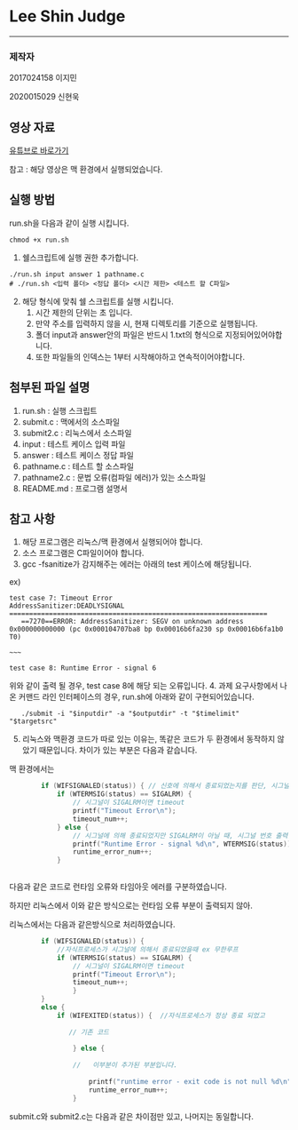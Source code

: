 # Lee Shin Judge

---

### 제작자
2017024158 이지민

2020015029 신현욱

## 영상 자료
[유튜브로 바로가기](https://youtu.be/qxhcJ1EloCw)

참고 : 해당 영상은 맥 환경에서 실행되었습니다.

## 실행 방법

run.sh을 다음과 같이 실행 시킵니다.


``` shell
chmod +x run.sh
```

1. 쉘스크립트에 실행 권한 추가합니다.


``` shell
./run.sh input answer 1 pathname.c
# ./run.sh <입력 폴더> <정답 폴더> <시간 제한> <테스트 할 C파일>
```

2. 해당 형식에 맞춰 쉘 스크립트를 실행 시킵니다.
   1. 시간 제한의 단위는 초 입니다.
   2. 만약 주소를 입력하지 않을 시, 현재 디렉토리를 기준으로 실행됩니다.
   3. 폴더 input과 answer안의 파일은 반드시 1.txt의 형식으로 지정되어있어야합니다.
   4. 또한 파일들의 인덱스는 1부터 시작해야하고 연속적이어야합니다.

## 첨부된 파일 설명
1. run.sh : 실행 스크립트
2. submit.c : 맥에서의 소스파일
3. submit2.c : 리눅스에서 소스파일
4. input : 테스트 케이스 입력 파일
5. answer : 테스트 케이스 정답 파일
6. pathname.c : 테스트 할 소스파일
7. pathname2.c : 문법 오류(컴파일 에러)가 있는 소스파일
8. README.md : 프로그램 설명서


## 참고 사항
1. 해당 프로그램은 리눅스/맥 환경에서 실행되어야 합니다.
2. 소스 프로그램은 C파일이어야 합니다.
3. gcc -fsanitize가 감지해주는 에러는 아래의 test 케이스에 해당됩니다.


ex)
```
test case 7: Timeout Error
AddressSanitizer:DEADLYSIGNAL
=================================================================
   ==7270==ERROR: AddressSanitizer: SEGV on unknown address 0x000000000000 (pc 0x000104707ba8 bp 0x00016b6fa230 sp 0x00016b6fa1b0 T0)

~~~

test case 8: Runtime Error - signal 6
```
위와 같이 출력 될 경우, test case 8에 해당 되는 오류입니다.
4. 과제 요구사항에서 나온 커맨드 라인 인터페이스의 경우, run.sh에 아래와 같이 구현되어있습니다.
``` shell
   ./submit -i "$inputdir" -a "$outputdir" -t "$timelimit" "$targetsrc"
```
5. 리눅스와 맥환경 코드가 따로 있는 이유는, 똑같은 코드가 두 환경에서 동작하지 않았기 때문입니다. 차이가 있는 부분은 다음과 같습니다.

맥 환경에서는
``` c
        if (WIFSIGNALED(status)) { // 신호에 의해서 종료되었는지를 판단, 시그널에 의해 종료되었을 때 참
            if (WTERMSIG(status) == SIGALRM) {
                // 시그널이 SIGALRM이면 timeout
                printf("Timeout Error\n");
                timeout_num++;
            } else {
                // 시그널에 의해 종료되었지만 SIGALRM이 아닐 때, 시그널 번호 출력
                printf("Runtime Error - signal %d\n", WTERMSIG(status));
                runtime_error_num++;
            }
            
```
다음과 같은 코드로 런타임 오류와 타임아웃 에러를 구분하였습니다.

하지만 리눅스에서 이와 같은 방식으로는 런타임 오류 부분이 출력되지 않아.

리눅스에서는 다음과 같은방식으로 처리하였습니다.

``` c
        if (WIFSIGNALED(status)) {  
            //자식프로세스가 시그널에 의해서 종료되었을때 ex 무한루프
            if (WTERMSIG(status) == SIGALRM) {
                // 시그널이 SIGALRM이면 timeout
                printf("Timeout Error\n");
                timeout_num++;
                } 
        }    
        else {
            if (WIFEXITED(status)) {  //자식프로세스가 정상 종료 되었고 
            
               // 기존 코드
             
                } else { 
                
                //   이부분이 추가된 부분입니다.
                
                    printf("runtime error - exit code is not null %d\n", WTERMSIG(status));
                    runtime_error_num++;
                }
```

submit.c와 submit2.c는 다음과 같은 차이점만 있고, 나머지는 동일합니다.